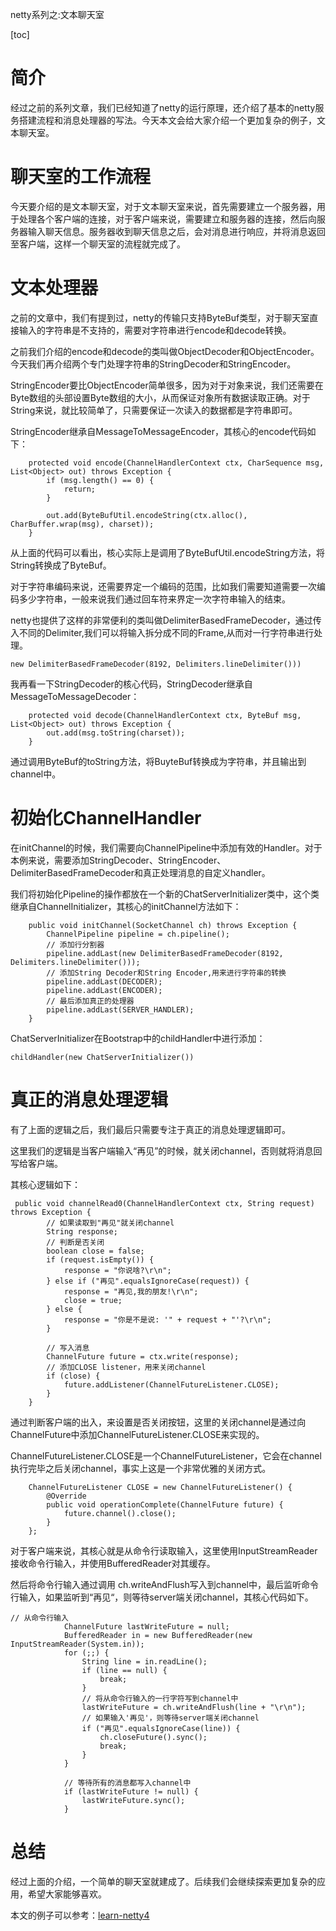 netty系列之:文本聊天室

[toc]

# 简介

经过之前的系列文章，我们已经知道了netty的运行原理，还介绍了基本的netty服务搭建流程和消息处理器的写法。今天本文会给大家介绍一个更加复杂的例子，文本聊天室。

# 聊天室的工作流程

今天要介绍的是文本聊天室，对于文本聊天室来说，首先需要建立一个服务器，用于处理各个客户端的连接，对于客户端来说，需要建立和服务器的连接，然后向服务器输入聊天信息。服务器收到聊天信息之后，会对消息进行响应，并将消息返回至客户端，这样一个聊天室的流程就完成了。 

# 文本处理器

之前的文章中，我们有提到过，netty的传输只支持ByteBuf类型，对于聊天室直接输入的字符串是不支持的，需要对字符串进行encode和decode转换。

之前我们介绍的encode和decode的类叫做ObjectDecoder和ObjectEncoder。今天我们再介绍两个专门处理字符串的StringDecoder和StringEncoder。

StringEncoder要比ObjectEncoder简单很多，因为对于对象来说，我们还需要在Byte数组的头部设置Byte数组的大小，从而保证对象所有数据读取正确。对于String来说，就比较简单了，只需要保证一次读入的数据都是字符串即可。

StringEncoder继承自MessageToMessageEncoder，其核心的encode代码如下：

```
    protected void encode(ChannelHandlerContext ctx, CharSequence msg, List<Object> out) throws Exception {
        if (msg.length() == 0) {
            return;
        }

        out.add(ByteBufUtil.encodeString(ctx.alloc(), CharBuffer.wrap(msg), charset));
    }
```

从上面的代码可以看出，核心实际上是调用了ByteBufUtil.encodeString方法，将String转换成了ByteBuf。

对于字符串编码来说，还需要界定一个编码的范围，比如我们需要知道需要一次编码多少字符串，一般来说我们通过回车符来界定一次字符串输入的结束。

netty也提供了这样的非常便利的类叫做DelimiterBasedFrameDecoder，通过传入不同的Delimiter,我们可以将输入拆分成不同的Frame,从而对一行字符串进行处理。

```
new DelimiterBasedFrameDecoder(8192, Delimiters.lineDelimiter()))

```

我再看一下StringDecoder的核心代码，StringDecoder继承自MessageToMessageDecoder：

```
    protected void decode(ChannelHandlerContext ctx, ByteBuf msg, List<Object> out) throws Exception {
        out.add(msg.toString(charset));
    }
```

通过调用ByteBuf的toString方法，将BuyteBuf转换成为字符串，并且输出到channel中。

# 初始化ChannelHandler

在initChannel的时候，我们需要向ChannelPipeline中添加有效的Handler。对于本例来说，需要添加StringDecoder、StringEncoder、DelimiterBasedFrameDecoder和真正处理消息的自定义handler。

我们将初始化Pipeline的操作都放在一个新的ChatServerInitializer类中，这个类继承自ChannelInitializer，其核心的initChannel方法如下：

```
    public void initChannel(SocketChannel ch) throws Exception {
        ChannelPipeline pipeline = ch.pipeline();
        // 添加行分割器
        pipeline.addLast(new DelimiterBasedFrameDecoder(8192, Delimiters.lineDelimiter()));
        // 添加String Decoder和String Encoder,用来进行字符串的转换
        pipeline.addLast(DECODER);
        pipeline.addLast(ENCODER);
        // 最后添加真正的处理器
        pipeline.addLast(SERVER_HANDLER);
    }
```

ChatServerInitializer在Bootstrap中的childHandler中进行添加：

```
childHandler(new ChatServerInitializer())
```

# 真正的消息处理逻辑

有了上面的逻辑之后，我们最后只需要专注于真正的消息处理逻辑即可。

这里我们的逻辑是当客户端输入“再见”的时候，就关闭channel，否则就将消息回写给客户端。

其核心逻辑如下：

```
 public void channelRead0(ChannelHandlerContext ctx, String request) throws Exception {
        // 如果读取到"再见"就关闭channel
        String response;
        // 判断是否关闭
        boolean close = false;
        if (request.isEmpty()) {
            response = "你说啥?\r\n";
        } else if ("再见".equalsIgnoreCase(request)) {
            response = "再见,我的朋友!\r\n";
            close = true;
        } else {
            response = "你是不是说: '" + request + "'?\r\n";
        }

        // 写入消息
        ChannelFuture future = ctx.write(response);
        // 添加CLOSE listener，用来关闭channel
        if (close) {
            future.addListener(ChannelFutureListener.CLOSE);
        }
    }
```

通过判断客户端的出入，来设置是否关闭按钮，这里的关闭channel是通过向ChannelFuture中添加ChannelFutureListener.CLOSE来实现的。

ChannelFutureListener.CLOSE是一个ChannelFutureListener，它会在channel执行完毕之后关闭channel，事实上这是一个非常优雅的关闭方式。

```
    ChannelFutureListener CLOSE = new ChannelFutureListener() {
        @Override
        public void operationComplete(ChannelFuture future) {
            future.channel().close();
        }
    };
```

对于客户端来说，其核心就是从命令行读取输入，这里使用InputStreamReader接收命令行输入，并使用BufferedReader对其缓存。

然后将命令行输入通过调用 ch.writeAndFlush写入到channel中，最后监听命令行输入，如果监听到“再见“，则等待server端关闭channel，其核心代码如下。

```
// 从命令行输入
            ChannelFuture lastWriteFuture = null;
            BufferedReader in = new BufferedReader(new InputStreamReader(System.in));
            for (;;) {
                String line = in.readLine();
                if (line == null) {
                    break;
                }
                // 将从命令行输入的一行字符写到channel中
                lastWriteFuture = ch.writeAndFlush(line + "\r\n");
                // 如果输入'再见'，则等待server端关闭channel
                if ("再见".equalsIgnoreCase(line)) {
                    ch.closeFuture().sync();
                    break;
                }
            }

            // 等待所有的消息都写入channel中
            if (lastWriteFuture != null) {
                lastWriteFuture.sync();
            }
```

# 总结

经过上面的介绍，一个简单的聊天室就建成了。后续我们会继续探索更加复杂的应用，希望大家能够喜欢。

本文的例子可以参考：[learn-netty4](https://github.com/ddean2009/learn-netty4)





